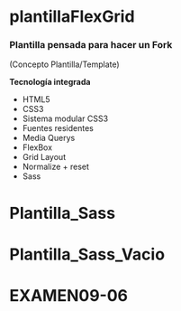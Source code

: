 # plantillaFlexGrid

### Plantilla pensada para hacer un Fork
(Concepto Plantilla/Template)

__Tecnología integrada__
- HTML5
- CSS3
- Sistema modular CSS3
- Fuentes residentes
- Media Querys
- FlexBox
- Grid Layout
- Normalize + reset
- Sass

# Plantilla_Sass
# Plantilla_Sass_Vacio
# EXAMEN09-06
